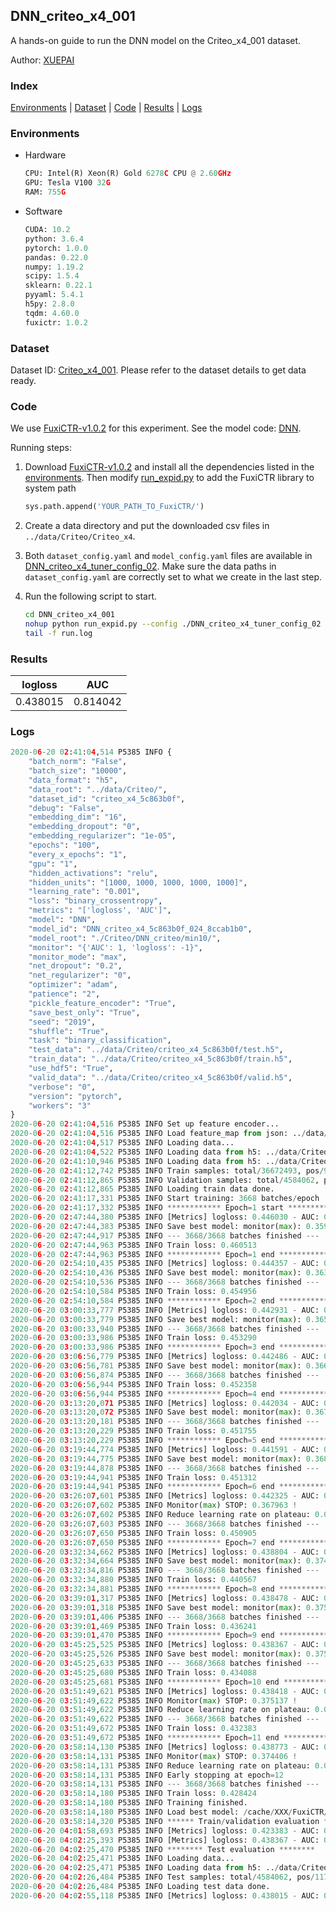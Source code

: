 ## DNN_criteo_x4_001

A hands-on guide to run the DNN model on the Criteo_x4_001 dataset.

Author: [XUEPAI](https://github.com/xue-pai)

### Index
[Environments](#Environments) | [Dataset](#Dataset) | [Code](#Code) | [Results](#Results) | [Logs](#Logs)

### Environments
+ Hardware

  ```python
  CPU: Intel(R) Xeon(R) Gold 6278C CPU @ 2.60GHz
  GPU: Tesla V100 32G
  RAM: 755G

  ```

+ Software

  ```python
  CUDA: 10.2
  python: 3.6.4
  pytorch: 1.0.0
  pandas: 0.22.0
  numpy: 1.19.2
  scipy: 1.5.4
  sklearn: 0.22.1
  pyyaml: 5.4.1
  h5py: 2.8.0
  tqdm: 4.60.0
  fuxictr: 1.0.2
  ```

### Dataset
Dataset ID: [Criteo_x4_001](https://github.com/openbenchmark/BARS/blob/master/ctr_prediction/datasets/Criteo/README.md#Criteo_x4_001). Please refer to the dataset details to get data ready.

### Code

We use [FuxiCTR-v1.0.2](https://github.com/xue-pai/FuxiCTR/tree/v1.0.2) for this experiment. See the model code: [DNN](https://github.com/xue-pai/FuxiCTR/blob/v1.0.2/fuxictr/pytorch/models/DNN.py).

Running steps:

1. Download [FuxiCTR-v1.0.2](https://github.com/xue-pai/FuxiCTR/archive/refs/tags/v1.0.2.zip) and install all the dependencies listed in the [environments](#environments). Then modify [run_expid.py](./run_expid.py#L5) to add the FuxiCTR library to system path
    
    ```python
    sys.path.append('YOUR_PATH_TO_FuxiCTR/')
    ```

2. Create a data directory and put the downloaded csv files in `../data/Criteo/Criteo_x4`.

3. Both `dataset_config.yaml` and `model_config.yaml` files are available in [DNN_criteo_x4_tuner_config_02](./DNN_criteo_x4_tuner_config_02). Make sure the data paths in `dataset_config.yaml` are correctly set to what we create in the last step.

4. Run the following script to start.

    ```bash
    cd DNN_criteo_x4_001
    nohup python run_expid.py --config ./DNN_criteo_x4_tuner_config_02 --expid DNN_criteo_x4_024_673e1651 --gpu 0 > run.log &
    tail -f run.log
    ```

### Results

| logloss | AUC  |
|:--------------------:|:--------------------:|
| 0.438015 | 0.814042  |


### Logs
```python
2020-06-20 02:41:04,514 P5385 INFO {
    "batch_norm": "False",
    "batch_size": "10000",
    "data_format": "h5",
    "data_root": "../data/Criteo/",
    "dataset_id": "criteo_x4_5c863b0f",
    "debug": "False",
    "embedding_dim": "16",
    "embedding_dropout": "0",
    "embedding_regularizer": "1e-05",
    "epochs": "100",
    "every_x_epochs": "1",
    "gpu": "1",
    "hidden_activations": "relu",
    "hidden_units": "[1000, 1000, 1000, 1000, 1000]",
    "learning_rate": "0.001",
    "loss": "binary_crossentropy",
    "metrics": "['logloss', 'AUC']",
    "model": "DNN",
    "model_id": "DNN_criteo_x4_5c863b0f_024_8ccab1b0",
    "model_root": "./Criteo/DNN_criteo/min10/",
    "monitor": "{'AUC': 1, 'logloss': -1}",
    "monitor_mode": "max",
    "net_dropout": "0.2",
    "net_regularizer": "0",
    "optimizer": "adam",
    "patience": "2",
    "pickle_feature_encoder": "True",
    "save_best_only": "True",
    "seed": "2019",
    "shuffle": "True",
    "task": "binary_classification",
    "test_data": "../data/Criteo/criteo_x4_5c863b0f/test.h5",
    "train_data": "../data/Criteo/criteo_x4_5c863b0f/train.h5",
    "use_hdf5": "True",
    "valid_data": "../data/Criteo/criteo_x4_5c863b0f/valid.h5",
    "verbose": "0",
    "version": "pytorch",
    "workers": "3"
}
2020-06-20 02:41:04,516 P5385 INFO Set up feature encoder...
2020-06-20 02:41:04,516 P5385 INFO Load feature_map from json: ../data/Criteo/criteo_x4_5c863b0f/feature_map.json
2020-06-20 02:41:04,517 P5385 INFO Loading data...
2020-06-20 02:41:04,522 P5385 INFO Loading data from h5: ../data/Criteo/criteo_x4_5c863b0f/train.h5
2020-06-20 02:41:10,946 P5385 INFO Loading data from h5: ../data/Criteo/criteo_x4_5c863b0f/valid.h5
2020-06-20 02:41:12,742 P5385 INFO Train samples: total/36672493, pos/9396350, neg/27276143, ratio/25.62%
2020-06-20 02:41:12,865 P5385 INFO Validation samples: total/4584062, pos/1174544, neg/3409518, ratio/25.62%
2020-06-20 02:41:12,865 P5385 INFO Loading train data done.
2020-06-20 02:41:17,331 P5385 INFO Start training: 3668 batches/epoch
2020-06-20 02:41:17,332 P5385 INFO ************ Epoch=1 start ************
2020-06-20 02:47:44,380 P5385 INFO [Metrics] logloss: 0.446030 - AUC: 0.805207
2020-06-20 02:47:44,383 P5385 INFO Save best model: monitor(max): 0.359177
2020-06-20 02:47:44,917 P5385 INFO --- 3668/3668 batches finished ---
2020-06-20 02:47:44,963 P5385 INFO Train loss: 0.460513
2020-06-20 02:47:44,963 P5385 INFO ************ Epoch=1 end ************
2020-06-20 02:54:10,435 P5385 INFO [Metrics] logloss: 0.444357 - AUC: 0.807660
2020-06-20 02:54:10,436 P5385 INFO Save best model: monitor(max): 0.363303
2020-06-20 02:54:10,536 P5385 INFO --- 3668/3668 batches finished ---
2020-06-20 02:54:10,584 P5385 INFO Train loss: 0.454956
2020-06-20 02:54:10,584 P5385 INFO ************ Epoch=2 end ************
2020-06-20 03:00:33,777 P5385 INFO [Metrics] logloss: 0.442931 - AUC: 0.808673
2020-06-20 03:00:33,779 P5385 INFO Save best model: monitor(max): 0.365742
2020-06-20 03:00:33,940 P5385 INFO --- 3668/3668 batches finished ---
2020-06-20 03:00:33,986 P5385 INFO Train loss: 0.453290
2020-06-20 03:00:33,986 P5385 INFO ************ Epoch=3 end ************
2020-06-20 03:06:56,779 P5385 INFO [Metrics] logloss: 0.442486 - AUC: 0.809373
2020-06-20 03:06:56,781 P5385 INFO Save best model: monitor(max): 0.366887
2020-06-20 03:06:56,874 P5385 INFO --- 3668/3668 batches finished ---
2020-06-20 03:06:56,944 P5385 INFO Train loss: 0.452358
2020-06-20 03:06:56,944 P5385 INFO ************ Epoch=4 end ************
2020-06-20 03:13:20,071 P5385 INFO [Metrics] logloss: 0.442034 - AUC: 0.809866
2020-06-20 03:13:20,072 P5385 INFO Save best model: monitor(max): 0.367832
2020-06-20 03:13:20,181 P5385 INFO --- 3668/3668 batches finished ---
2020-06-20 03:13:20,229 P5385 INFO Train loss: 0.451755
2020-06-20 03:13:20,229 P5385 INFO ************ Epoch=5 end ************
2020-06-20 03:19:44,774 P5385 INFO [Metrics] logloss: 0.441591 - AUC: 0.810247
2020-06-20 03:19:44,775 P5385 INFO Save best model: monitor(max): 0.368656
2020-06-20 03:19:44,878 P5385 INFO --- 3668/3668 batches finished ---
2020-06-20 03:19:44,941 P5385 INFO Train loss: 0.451312
2020-06-20 03:19:44,941 P5385 INFO ************ Epoch=6 end ************
2020-06-20 03:26:07,601 P5385 INFO [Metrics] logloss: 0.442325 - AUC: 0.810288
2020-06-20 03:26:07,602 P5385 INFO Monitor(max) STOP: 0.367963 !
2020-06-20 03:26:07,602 P5385 INFO Reduce learning rate on plateau: 0.000100
2020-06-20 03:26:07,603 P5385 INFO --- 3668/3668 batches finished ---
2020-06-20 03:26:07,650 P5385 INFO Train loss: 0.450905
2020-06-20 03:26:07,650 P5385 INFO ************ Epoch=7 end ************
2020-06-20 03:32:34,662 P5385 INFO [Metrics] logloss: 0.438804 - AUC: 0.813236
2020-06-20 03:32:34,664 P5385 INFO Save best model: monitor(max): 0.374432
2020-06-20 03:32:34,816 P5385 INFO --- 3668/3668 batches finished ---
2020-06-20 03:32:34,880 P5385 INFO Train loss: 0.440567
2020-06-20 03:32:34,881 P5385 INFO ************ Epoch=8 end ************
2020-06-20 03:39:01,317 P5385 INFO [Metrics] logloss: 0.438478 - AUC: 0.813617
2020-06-20 03:39:01,318 P5385 INFO Save best model: monitor(max): 0.375139
2020-06-20 03:39:01,406 P5385 INFO --- 3668/3668 batches finished ---
2020-06-20 03:39:01,469 P5385 INFO Train loss: 0.436241
2020-06-20 03:39:01,470 P5385 INFO ************ Epoch=9 end ************
2020-06-20 03:45:25,525 P5385 INFO [Metrics] logloss: 0.438367 - AUC: 0.813674
2020-06-20 03:45:25,526 P5385 INFO Save best model: monitor(max): 0.375307
2020-06-20 03:45:25,633 P5385 INFO --- 3668/3668 batches finished ---
2020-06-20 03:45:25,680 P5385 INFO Train loss: 0.434088
2020-06-20 03:45:25,681 P5385 INFO ************ Epoch=10 end ************
2020-06-20 03:51:49,621 P5385 INFO [Metrics] logloss: 0.438418 - AUC: 0.813556
2020-06-20 03:51:49,622 P5385 INFO Monitor(max) STOP: 0.375137 !
2020-06-20 03:51:49,622 P5385 INFO Reduce learning rate on plateau: 0.000010
2020-06-20 03:51:49,622 P5385 INFO --- 3668/3668 batches finished ---
2020-06-20 03:51:49,672 P5385 INFO Train loss: 0.432383
2020-06-20 03:51:49,672 P5385 INFO ************ Epoch=11 end ************
2020-06-20 03:58:14,130 P5385 INFO [Metrics] logloss: 0.438773 - AUC: 0.813179
2020-06-20 03:58:14,131 P5385 INFO Monitor(max) STOP: 0.374406 !
2020-06-20 03:58:14,131 P5385 INFO Reduce learning rate on plateau: 0.000001
2020-06-20 03:58:14,131 P5385 INFO Early stopping at epoch=12
2020-06-20 03:58:14,131 P5385 INFO --- 3668/3668 batches finished ---
2020-06-20 03:58:14,180 P5385 INFO Train loss: 0.428424
2020-06-20 03:58:14,180 P5385 INFO Training finished.
2020-06-20 03:58:14,180 P5385 INFO Load best model: /cache/XXX/FuxiCTR/benchmarks/Criteo/DNN_criteo/min10/criteo_x4_5c863b0f/DNN_criteo_x4_5c863b0f_024_8ccab1b0_model.ckpt
2020-06-20 03:58:14,320 P5385 INFO ****** Train/validation evaluation ******
2020-06-20 04:01:58,693 P5385 INFO [Metrics] logloss: 0.423383 - AUC: 0.830613
2020-06-20 04:02:25,393 P5385 INFO [Metrics] logloss: 0.438367 - AUC: 0.813674
2020-06-20 04:02:25,470 P5385 INFO ******** Test evaluation ********
2020-06-20 04:02:25,471 P5385 INFO Loading data...
2020-06-20 04:02:25,471 P5385 INFO Loading data from h5: ../data/Criteo/criteo_x4_5c863b0f/test.h5
2020-06-20 04:02:26,484 P5385 INFO Test samples: total/4584062, pos/1174544, neg/3409518, ratio/25.62%
2020-06-20 04:02:26,484 P5385 INFO Loading test data done.
2020-06-20 04:02:55,118 P5385 INFO [Metrics] logloss: 0.438015 - AUC: 0.814042

```
